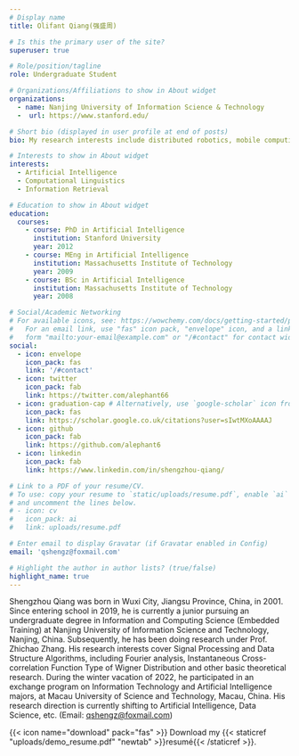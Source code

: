 ```yaml
---
# Display name
title: Olifant Qiang(强盛周)

# Is this the primary user of the site?
superuser: true

# Role/position/tagline
role: Undergraduate Student

# Organizations/Affiliations to show in About widget
organizations:
  - name: Nanjing University of Information Science & Technology
  -  url: https://www.stanford.edu/

# Short bio (displayed in user profile at end of posts)
bio: My research interests include distributed robotics, mobile computing and programmable matter.

# Interests to show in About widget
interests:
  - Artificial Intelligence
  - Computational Linguistics
  - Information Retrieval

# Education to show in About widget
education:
  courses:
    - course: PhD in Artificial Intelligence
      institution: Stanford University
      year: 2012
    - course: MEng in Artificial Intelligence
      institution: Massachusetts Institute of Technology
      year: 2009
    - course: BSc in Artificial Intelligence
      institution: Massachusetts Institute of Technology
      year: 2008

# Social/Academic Networking
# For available icons, see: https://wowchemy.com/docs/getting-started/page-builder/#icons
#   For an email link, use "fas" icon pack, "envelope" icon, and a link in the
#   form "mailto:your-email@example.com" or "/#contact" for contact widget.
social:
  - icon: envelope
    icon_pack: fas
    link: '/#contact'
  - icon: twitter
    icon_pack: fab
    link: https://twitter.com/alephant66
  - icon: graduation-cap # Alternatively, use `google-scholar` icon from `ai` icon pack
    icon_pack: fas
    link: https://scholar.google.co.uk/citations?user=sIwtMXoAAAAJ
  - icon: github
    icon_pack: fab
    link: https://github.com/alephant6
  - icon: linkedin
    icon_pack: fab
    link: https://www.linkedin.com/in/shengzhou-qiang/

# Link to a PDF of your resume/CV.
# To use: copy your resume to `static/uploads/resume.pdf`, enable `ai` icons in `params.toml`,
# and uncomment the lines below.
# - icon: cv
#   icon_pack: ai
#   link: uploads/resume.pdf

# Enter email to display Gravatar (if Gravatar enabled in Config)
email: 'qshengz@foxmail.com'

# Highlight the author in author lists? (true/false)
highlight_name: true
---
```


Shengzhou Qiang was born in Wuxi City, Jiangsu Province, China, in 2001. Since entering school in 2019, he is currently a junior pursuing an undergraduate degree in Information and Computing Science (Embedded Training) at Nanjing University of Information Science and Technology, Nanjing, China. Subsequently, he has been doing research under Prof. Zhichao Zhang. His research interests cover Signal Processing and Data Structure Algorithms, including Fourier analysis, Instantaneous Cross-correlation Function Type of Wigner Distribution and other basic theoretical research. During the winter vacation of 2022, he participated in an exchange program on Information Technology and Artificial Intelligence majors, at Macau University of Science and Technology, Macau, China. His research direction is currently shifting to Artificial Intelligence, Data Science, etc. (Email: qshengz@foxmail.com)


{{< icon name="download" pack="fas" >}} Download my {{< staticref "uploads/demo_resume.pdf" "newtab" >}}resumé{{< /staticref >}}.
